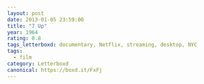 ```yaml
---
layout: post 
date: 2013-01-05 23:59:00
title: "7 Up"
year: 1964
rating: 0.8
tags_letterboxd: documentary, Netflix, streaming, desktop, NYC
tags:
  - film
category: Letterboxd
canonical: https://boxd.it/FxFj
---
```

